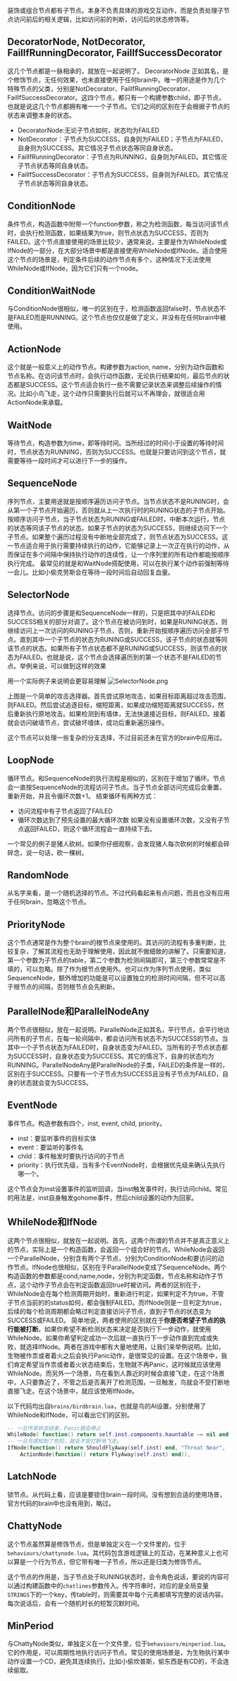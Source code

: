 
装饰或组合节点都有子节点。本身不负责具体的游戏交互动作，而是负责处理子节点访问前后的相关逻辑，比如访问前的判断，访问后的状态修饰等。


## DecoratorNode, NotDecorator, FailIfRunningDecorator, FailIfSuccessDecorator
这几个节点都是一脉相承的，就放在一起说明了。
DecoratorNode 正如其名，是个修饰节点，无任何效果，也未直接使用于任何brain中。唯一的用途是作为几个特殊节点的父类，分别是NotDecorator、FailIfRunningDecorator、FailIfSuccessDecorator。这四个节点，都只有一个构建参数child，即子节点，也就是说这几个节点都拥有唯一一个子节点。它们之间的区别在于会根据子节点的状态来调整本身的状态。

* DecoratorNode:无论子节点如何，状态均为FAILED
* NotDecorator：子节点为SUCCESS，自身则为FAILED；子节点为FAILED，自身则为SUCCESS。其它情况子节点状态等同自身状态。
* FailIfRunningDecorator：子节点为RUNNING，自身则为FAILED。其它情况子节点状态等同自身状态。
* FailIfSuccessDecorator：子节点为SUCCESS，自身则为FAILED。其它情况子节点状态等同自身状态。

## ConditionNode
条件节点，构造函数中附带一个function参数，称之为检测函数，每当访问该节点时，会执行检测函数，如果结果为true，则节点状态为SUCCESS，否则为FAILED。这个节点直接使用的场景比较少，通常来说，主要是作为WhileNode或IfNode的一部分，在大部分场景中都是直接使用WhileNode或IfNode。适合使用这个节点的场景是，判定条件后续的动作节点有多个，这种情况下无法使用WhileNode或IfNode，因为它们只有一个node。

## ConditionWaitNode
与ConditionNode很相似，唯一的区别在于，检测函数返回false时，节点状态不是FAILED而是RUNNING。这个节点也仅仅是做了定义，并没有在任何brain中被使用。

## ActionNode
这个就是一般意义上的动作节点。构建参数为action, name，分别为动作函数和节点名称。在访问该节点时，会执行动作函数，无论执行结果如何，最后节点的状态都是SUCCESS。这个节点适合执行一些不需要记录状态来调整后续操作的情况。比如小鸟飞走，这个动作只需要执行后就可以不再理会，就很适合用ActionNode来承载。

## WaitNode
等待节点，构造参数为time，即等待时间。当所经过的时间小于设置的等待时间时，节点状态为RUNNING，否则为SUCCESS。也就是只要访问到这个节点，就需要等待一段时间才可以进行下一步的操作。

## SequenceNode
序列节点，主要用途就是按顺序遍历访问子节点。当节点状态不是RUNING时，会从第一个子节点开始遍历，否则就从上一次执行时的RUNING状态的子节点开始。按顺序访问子节点，当子节点状态为RUNING或FAILED时，中断本次运行，节点的状态等同该子节点的状态。如果子节点的状态为SUCCESS，则继续访问下一个子节点。如果整个遍历过程没有中断地全部完成了，则节点状态为SUCCESS。这一节点适合用于执行需要持续执行的动作，它能够记录上一次正在执行的动作，从而保证在多个间隔中保持执行动作的连续性，让一个序列里的所有动作都能按顺序执行完成。
最常见的就是和WaitNode搭配使用，可以在执行某个动作前强制等待一会儿。比如小偷克劳斯会在等待一段时间后自动回复血量。

## SelectorNode
选择节点。访问的步骤是和SequenceNode一样的，只是把其中的FAILED和SUCCESS相关的部分对调了。这个节点在被访问到时，如果是RUNING状态，则继续访问上一次访问的RUNING子节点，否则，重新开始按顺序遍历访问全部子节点。直到其中一个子节点的状态为RUNING或SUCCESS，该子节点的状态就等同该节点的状态。如果所有子节点状态都不是RUNING或SUCCESS，则该节点的状态为FAILED。也就是说，这个节点会选择遍历到的第一个状态不是FAILED的节点。举例来说，可以做到这样的效果

用一个实际例子来说明会更容易理解
![SelectorNode.png](https://s2.loli.net/2022/01/23/rivnIyVaTsB5Peg.png)


上图是一个简单的攻击选择器。首先尝试原地攻击，如果目标距离超过攻击范围，则FAILED。然后尝试追逐目标，缩短距离，如果成功缩短距离就SUCCESS，然后重新执行原地攻击。如果检测到有墙体，无法快速接近目标，则FAILED。接着就会访问破墙节点，尝试破坏墙体，成功后重新遍历操作。

这个节点可以处理一些复杂的分支选择，不过目前还未在官方的brain中应用过。

## LoopNode
循环节点。和SequenceNode的执行流程是相似的，区别在于增加了循环。节点会一直按SequenceNode的流程访问子节点。当子节点全部访问完成后会重置，重新开始，并且令循环次数+1。
结束循环有两种方式：
* 访问流程中有子节点返回了FAILED
* 循环次数达到了预先设置的最大循环次数
如果没有设置循环次数，又没有子节点返回FAILED，则这个循环流程会一直持续下去。

一个常见的例子是猪人砍树。如果你仔细观察，会发现猪人每次砍树的时候都会碎碎念，说一句话，砍一棵树。

## RandomNode
从名字来看，是一个随机选择的节点。不过代码看起来有点问题，而且也没有应用于任何brain，忽略这个节点。

## PriorityNode
这个节点通常是作为整个brain的根节点来使用的。其访问的流程有多重判断，比较复杂，了解其流程也无助于理解使用，因此就不做细致的讲解了。只需要知道，第一个参数为子节点的table，第二个参数为检测间隔即可，第三个参数常常是不填的，可以忽略。除了作为根节点使用外。也可以作为序列节点使用，类似SequenceNode，额外增加的功能是可以设置独立的检测时间间隔，但不可以高于根节点的间隔，否则根节点会先刷新。

## ParallelNode和ParallelNodeAny
两个节点很相似，放在一起说明。ParallelNode正如其名，平行节点，会平行地访问所有的子节点，在每一轮间隔中，都会访问所有状态不为SUCCESS的节点。当其中一个子节点状态为FAILED时，自身状态变为FAILED。当所有的子节点状态都为SUCCESS时，自身状态变为SUCCESS。其它的情况下，自身的状态均为RUNNING。ParallelNodeAny是ParallelNode的子类，FAILED的条件是一样的，区别在于SUCCESS。只要有一个子节点为SUCCESS且没有子节点为FAILED，自身的状态就会变为SUCCESS。

## EventNode
事件节点。构造参数有四个，inst, event, child, priority。

* inst：要监听事件的目标实体
* event：要监听的事件名
* child：事件触发时要执行访问的子节点
* priority：执行优先级，当有多个EventNode时，会根据优先级来确认先执行哪一个。

这个节点会为inst设置事件的监听回调，当inst触发事件时，执行访问child。常见的用法是，inst自身触发gohome事件，然后child设置的动作为回家。



## WhileNode和IfNode
这两个节点很相似，就放在一起说明。首先，这两个所谓的节点并不是真正意义上的节点，实际上是一个构造函数，会返回一个组合好的节点。WhileNode会返回一个ParallelNode，分别含有两个子节点，分别为ConditionNode和要访问的动作节点。IfNode也很相似，区别在于ParallelNode变成了SequenceNode。两个构造函数的参数都是cond,name,node，分别为判定函数，节点名称和动作子节点，这个动作子节点会在判定函数返回true时被访问。两者的区别在于，WhileNode会在每个检测周期开始时，重新进行判定，如果判定不为true，不管子节点当前的的status如何，都会强制FAILED。而IfNode则是一旦判定为true，后续的每个检测周期都会略过判定直接访问子节点，直到子节点的状态变为SUCCESS或FAILED。
简单地说，两者使用的区别就在于**你是否希望子节点的执行能被打断**。如果你希望不断检测状态来决定是否执行下一步动作，就使用WhileNode。如果你希望判定成功一次后就一直执行下一步动作直到完成或失败，就选择IfNode。两者在游戏中都有大量地使用，让我们来举例说明。比如，生物被作祟或者着火之后会执行Panic动作，是很常见的设置。在这个场景中，我们肯定希望当作祟或者着火状态结束后，生物就不再Panic，这时候就应该使用WhileNode。而另外一个场景，鸟在看到人靠近的时候会直接飞走，在这个场景中，人只要靠近了，不管之后是否离开了检测范围，一旦触发，鸟就会不受打断地直接飞走。在这个场景中，就应该使用IfNode。

以下代码均出自`brains/birdbrain.lua`，也就是鸟的AI设置，分别使用了WhileNode和IfNode，可以看出它们的区别。
```lua
-- 一旦作祟状态结束，Panic就会停止
WhileNode( function() return self.inst.components.hauntable ~= nil and self.inst.components.hauntable.panic end, "PanicHaunted", Panic(self.inst)),
-- 一旦鸟感知到了危险，就会不受打断地飞走。
IfNode(function() return ShouldFlyAway(self.inst) end, "Threat Near",
    ActionNode(function() return FlyAway(self.inst) end)),
```


## LatchNode
锁节点。从代码上看，应该是要锁住brain一段时间。没有想到合适的使用场景，官方代码的brain中也没有用到，略过。

## ChattyNode
这个节点虽然算是修饰节点，但是单独定义在一个文件里的，位于`behaviours/chattynode.lua`。其代码包含游戏逻辑上的互动，在某种意义上也可以算是一个行为节点，但它带有唯一子节点，所以还是归类为修饰节点。

这个节点的作用是，当子节点处于RUNING状态时，会令角色说话，要说的内容可以通过构建函数中的`chatlines`参数传入。传字符串时，对应的是全局变量`STRINGS`下的一个key，传table时，则需要其中每个元素都填写完整的说话内容。每次说话后，会有一个随机时长的短暂沉默时间。



## MinPeriod
与ChattyNode类似，单独定义在一个文件里，位于`behaviours/minperiod.lua`。它的作用是，可以周期性地执行访问子节点。常见的使用场景是，为生物执行某中动作设置一个CD，避免其连续执行。比如小偷坎普斯，偷东西是有CD的，不会连续偷取。